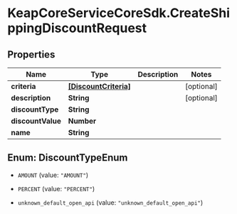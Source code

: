 # KeapCoreServiceCoreSdk.CreateShippingDiscountRequest

## Properties

Name | Type | Description | Notes
------------ | ------------- | ------------- | -------------
**criteria** | [**[DiscountCriteria]**](DiscountCriteria.md) |  | [optional] 
**description** | **String** |  | [optional] 
**discountType** | **String** |  | 
**discountValue** | **Number** |  | 
**name** | **String** |  | 



## Enum: DiscountTypeEnum


* `AMOUNT` (value: `"AMOUNT"`)

* `PERCENT` (value: `"PERCENT"`)

* `unknown_default_open_api` (value: `"unknown_default_open_api"`)




